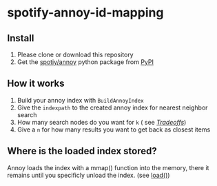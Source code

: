 # spotify-annoy-id-mapping

## Install

1. Please clone or download this repository
2. Get the [spotiy/annoy](https://github.com/spotify/annoy) python package from [PyPI](https://pypi.python.org/pypi/annoy)


## How it works

1. Build your annoy index with `BuildAnnoyIndex`  
2. Give the `indexpath` to the created annoy index for nearest neighbor search
2. How many search nodes do you want for `k` ( see [*Tradeoffs*](https://github.com/spotify/annoy#tradeoffs))
3. Give a `n` for how many results you want to get back as closest items

## Where is the loaded index stored? 

Annoy loads the index with a mmap() function into the memory, there it remains until you specificly unload the index.
(see [load()](https://github.com/spotify/annoy/blob/8ceba5640cc1368d81a1f7ca1eea2f24b338dfbe/src/annoylib.h#L554-L567))  